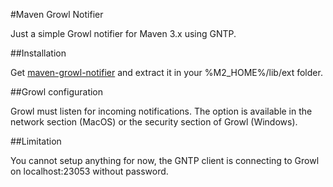 #Maven Growl Notifier

Just a simple Growl notifier for Maven 3.x using GNTP.

##Installation

Get [maven-growl-notifier](http://repository-jcgay.forge.cloudbees.com/release/com/github/jcgay/maven/maven-growl-notifier/0.3/maven-growl-notifier-0.3.zip) and extract it in your %M2_HOME%/lib/ext folder.

##Growl configuration

Growl must listen for incoming notifications. The option is available in the network section (MacOS) or the security section of Growl (Windows).

##Limitation

You cannot setup anything for now, the GNTP client is connecting to Growl on localhost:23053 without password.

